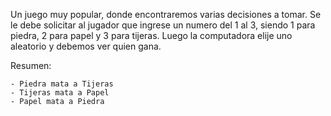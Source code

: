 Un juego muy popular, donde encontraremos varias decisiones a tomar. 
	Se le debe solicitar al jugador que ingrese un numero del 1 al 3, 
	siendo 1 para piedra, 2 para papel y 3 para tijeras. 
	Luego la computadora elije uno aleatorio y debemos ver quien gana.
	
  Resumen:

	- Piedra mata a Tijeras
	- Tijeras mata a Papel
	- Papel mata a Piedra